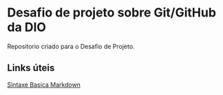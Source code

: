 # Desafio de projeto sobre Git/GitHub da DIO
Repositorio criado para o Desafio de Projeto.

## Links úteis
[Sintaxe  Basica  Markdown](https://www.markdownguide.org/basic-syntax/)
